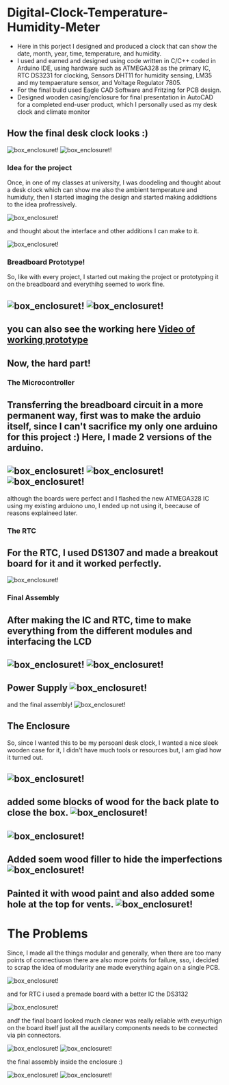 # Digital-Clock-Temperature-Humidity-Meter

<ul>
  <li>Here in this porject I designed and produced a clock that can show the date, month, year, time, temperature, and humidity.</li>
  <li>I used and earned and designed using code written in C/C++ coded in Arduino IDE, using hardware such as ATMEGA328 as the primary IC, RTC DS3231 for clocking, Sensors DHT11 for humidity sensing, LM35 and my tempaerature sensor, and Voltage Regulator 7805.</li>
  <li>For the final build used Eagle CAD Software and Fritzing for PCB design.</li>
  <li>Designed wooden casing/enclosure for final presentation in AutoCAD for a completed end-user product, which I personally used as my desk clock and climate monitor</li>
</ul>  
  
## How the final desk clock looks :) 

![box_enclosuret!](img/box_enclosure9-min.png "box_enclosure")
![box_enclosuret!](img/box_enclosure10-min.png "box_enclosure")

### Idea for the project


Once, in one of my classes at university, I was doodeling and thought about a desk clock which can show me also the ambient temperature and humiduty, then I started imaging the design and started making addidtions to the idea profressively. 

![box_enclosuret!](img/idea_sketch1-min.png "box_enclosure")

and thought about the interface and other additions I can make to it. 

![box_enclosuret!](flowchart._schematic_block_diagram/LCD_interface_sketch.JPG "box_enclosure")

### Breadboard Prototype! 

So, like with every project, I started out making the project or prototyping it on the breadboard and everythihg seemed to work fine. 

![box_enclosuret!](img/bread_board_build1-min.png "box_enclosure")
![box_enclosuret!](img/bread_board_build2-min.png "box_enclosure")
---

## you can also see the working here [Video of working prototype](videos/prototype1.AVI "Video of working prototype")

## Now, the hard part! 
### The Microcontroller
Transferring the breadboard circuit in a more permanent way, first was to make the arduio itself, since I can't sacrifice my only one arduino for this project :) 
Here, I made 2 versions of the arduino. 
---
![box_enclosuret!](img/arduino_boards-min.png "box_enclosure")
![box_enclosuret!](img/prototype1_arduino-min.png "box_enclosure")
![box_enclosuret!](img/prototype1_arduino_soldering-min.png "box_enclosure")
---
although the boards were perfect and I flashed the new ATMEGA328 IC using my existing arduiono uno, I ended up not using it, beecause of reasons explaineed later.
### The RTC 
For the RTC, I used DS1307 and made a breakout board for it and it worked perfectly. 
---
![box_enclosuret!](img/prototype1_RTC-min.png "box_enclosure")

### Final Assembly 
After making the IC and RTC, time to make everything from the different modules and interfacing the LCD  
---
![box_enclosuret!](img/prototype1_module_board-min.png "box_enclosure")
![box_enclosuret!](img/prototype1_module_board_soldering-min.png "box_enclosure")
---
Power Supply 
![box_enclosuret!](img/prototype1_power_supply-min.png "box_enclosure")
---
and the final assembly!
![box_enclosuret!](img/prototype_1-min.png "box_enclosure")

## The Enclosure

So, since I wanted this to be my persoanl desk clock, I wanted a nice sleek wooden case for it, I didn't have much tools or resources but, I am glad how it turned out.

![box_enclosuret!](img/box_enclosure2-min.png "box_enclosure")
---
added some blocks of wood for the back plate to close the box. 
![box_enclosuret!](img/screw_holes-min.png "box_enclosure")
---

![box_enclosuret!](img/box_enclosure3-min.png "box_enclosure")
---

Added soem wood filler to hide the imperfections
![box_enclosuret!](img/box_enclosure6-min.png "box_enclosure")
---
Painted it with wood paint and also added some hole at the top for vents. 
![box_enclosuret!](img/box_enclosure8-min.png "box_enclosure")
---
# The Problems

Since, I made all the things modular and generally, when there are too many points of connectiuosn there are also more points for failure, sso, i decided to scrap the idea of modularity ane made everything again on a single PCB. 

![box_enclosuret!](img/final_board3-min.png "box_enclosure")

and for RTC i used a premade board with a better IC the DS3132

![box_enclosuret!](img/final_RTC-min.png "box_enclosure")

andf the final board looked much cleaner was really reliable with eveyurhign on the board itself just all the auxillary components needs to be connected via pin connectors. 

![box_enclosuret!](img/final_project_board-min.png "box_enclosure")
![box_enclosuret!](img/final_board_soldering-min.png "box_enclosure")

 the final assembly inside the enclosure :)
 
 ![box_enclosuret!](img/final_assembly-min.png "box_enclosure")
 ![box_enclosuret!](img/final_assembly2-min.png "box_enclosure")





